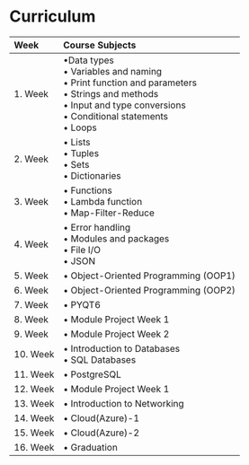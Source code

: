 # Curriculum

| Week         | Course Subjects          |
|:------------- |:------------- |
| 1. Week      |•Data types<br>• Variables and naming<br>• Print function and parameters<br>• Strings and methods<br>• Input and type conversions<br>• Conditional statements<br>• Loops| 
| 2. Week      |• Lists<br>• Tuples<br>• Sets<br>• Dictionaries|
| 3. Week      |• Functions<br>• Lambda function <br>• Map-Filter-Reduce|
| 4. Week      |• Error handling<br>• Modules and packages<br>• File I/O<br>• JSON|
| 5. Week      |• Object-Oriented Programming (OOP1) |
| 6. Week      |• Object-Oriented Programming (OOP2)|
| 7. Week      |• PYQT6|
| 8. Week      |• Module Project Week 1|
| 9. Week      |• Module Project Week 2|
| 10. Week     |• Introduction to Databases<br>• SQL Databases|
| 11. Week     |• PostgreSQL|
| 12. Week     |• Module Project Week 1|
| 13. Week     |• Introduction to Networking|
| 14. Week     |• Cloud(Azure)-1|
| 15. Week     |• Cloud(Azure)-2|
| 16. Week     |• Graduation|



